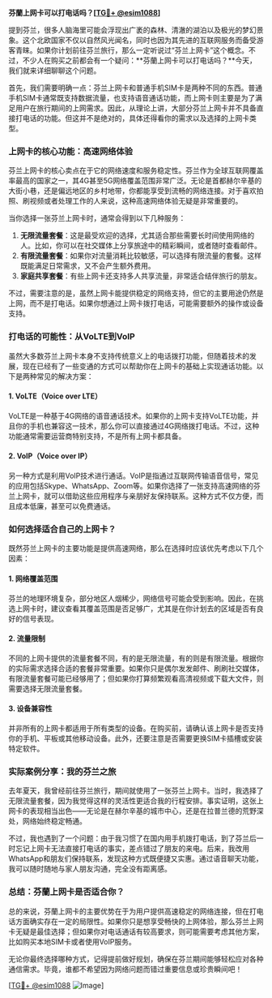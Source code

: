 **芬蘭上网卡可以打电话吗？[[TG💪+ @esim1088](https://t.me/s/esim1088)]**

提到芬兰，很多人脑海里可能会浮现出广袤的森林、清澈的湖泊以及极光的梦幻景象。这个北欧国家不仅以自然风光闻名，同时也因为其先进的互联网服务而备受游客青睐。如果你计划前往芬兰旅行，那么一定听说过“芬兰上网卡”这个概念。不过，不少人在购买之前都会有一个疑问：**芬蘭上网卡可以打电话吗？**今天，我们就来详细聊聊这个问题。

首先，我们需要明确一点：芬兰上网卡和普通手机SIM卡是两种不同的东西。普通手机SIM卡通常既支持数据流量，也支持语音通话功能，而上网卡则主要是为了满足用户在旅行期间的上网需求。因此，从理论上讲，大部分芬兰上网卡并不具备直接打电话的功能。但这并不是绝对的，具体还得看你的需求以及选择的上网卡类型。

### 上网卡的核心功能：高速网络体验

芬兰上网卡的核心卖点在于它的网络速度和服务稳定性。芬兰作为全球互联网覆盖率最高的国家之一，其4G甚至5G网络覆盖范围非常广泛。无论是首都赫尔辛基的大街小巷，还是偏远地区的乡村地带，你都能享受到流畅的网络连接。对于喜欢拍照、刷视频或者处理工作的人来说，这种高速网络体验无疑是非常重要的。

当你选择一张芬兰上网卡时，通常会得到以下几种服务：
1. **无限流量套餐**：这是最受欢迎的选择，尤其适合那些需要长时间使用网络的人。比如，你可以在社交媒体上分享旅途中的精彩瞬间，或者随时查看邮件。
2. **有限流量套餐**：如果你对流量消耗比较敏感，可以选择有限流量的套餐。这样既能满足日常需求，又不会产生额外费用。
3. **家庭共享套餐**：有些上网卡还支持多人共享流量，非常适合结伴旅行的朋友。

不过，需要注意的是，虽然上网卡能提供稳定的网络支持，但它的主要用途仍然是上网，而不是打电话。如果你想通过上网卡拨打电话，可能需要额外的操作或设备支持。

### 打电话的可能性：从VoLTE到VoIP

虽然大多数芬兰上网卡本身不支持传统意义上的电话拨打功能，但随着技术的发展，现在已经有了一些变通的方式可以帮助你在上网卡的基础上实现通话功能。以下是两种常见的解决方案：

#### 1. VoLTE（Voice over LTE）
VoLTE是一种基于4G网络的语音通话技术。如果你的上网卡支持VoLTE功能，并且你的手机也兼容这一技术，那么你可以直接通过4G网络拨打电话。不过，这种功能通常需要运营商特别支持，不是所有上网卡都具备。

#### 2. VoIP（Voice over IP）
另一种方式是利用VoIP技术进行通话。VoIP是指通过互联网传输语音信号，常见的应用包括Skype、WhatsApp、Zoom等。如果你选择了一张支持高速网络的芬兰上网卡，就可以借助这些应用程序与亲朋好友保持联系。这种方式不仅方便，而且成本低廉，甚至可以免费通话。

### 如何选择适合自己的上网卡？

既然芬兰上网卡的主要功能是提供高速网络，那么在选择时应该优先考虑以下几个因素：

#### 1. 网络覆盖范围
芬兰的地理环境复杂，部分地区人烟稀少，网络信号可能会受到影响。因此，在挑选上网卡时，建议查看其覆盖范围是否足够广，尤其是在你计划去的区域是否有良好的信号表现。

#### 2. 流量限制
不同的上网卡提供的流量套餐不同，有的是无限流量，有的则是有限流量。根据你的实际需求选择合适的套餐非常重要。如果你只是偶尔发发邮件、刷刷社交媒体，有限流量套餐可能已经够用了；但如果你打算频繁观看高清视频或下载大文件，则需要选择无限流量套餐。

#### 3. 设备兼容性
并非所有的上网卡都适用于所有类型的设备。在购买前，请确认该上网卡是否支持你的手机、平板或其他移动设备。此外，还要注意是否需要更换SIM卡插槽或安装特定软件。

### 实际案例分享：我的芬兰之旅

去年夏天，我曾经前往芬兰旅行，期间就使用了一张芬兰上网卡。当时，我选择了无限流量套餐，因为我觉得这样的灵活性更适合我的行程安排。事实证明，这张上网卡的表现相当出色——无论是在赫尔辛基的城市中心，还是在拉普兰德的荒野深处，网络始终稳定畅通。

不过，我也遇到了一个问题：由于我习惯了在国内用手机拨打电话，到了芬兰后一时忘记上网卡无法直接打电话的事实，差点错过了朋友的来电。后来，我改用WhatsApp和朋友们保持联系，发现这种方式既便捷又实惠。通过语音聊天功能，我可以随时随地与家人朋友沟通，完全没有距离感。

### 总结：芬蘭上网卡是否适合你？

总的来说，芬蘭上网卡的主要优势在于为用户提供高速稳定的网络连接，但在打电话方面确实存在一定的局限性。如果你只是想享受畅快的上网体验，那么芬兰上网卡无疑是最佳选择；但如果你对电话通话有较高要求，则可能需要考虑其他方案，比如购买本地SIM卡或者使用VoIP服务。

无论你最终选择哪种方式，记得提前做好规划，确保在芬兰期间能够轻松应对各种通信需求。毕竟，谁都不希望因为网络问题而错过重要信息或珍贵瞬间吧！

[[TG💪+ @esim1088](https://t.me/s/esim1088) ![Image](https://i.postimg.cc/4NQfJmqS/Snipaste-2025-05-13-00-14-12.png)]